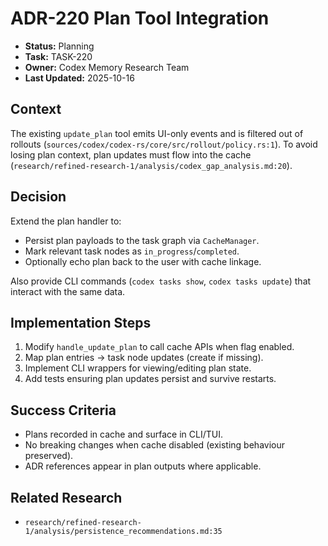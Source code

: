 # ADR-220 Plan Tool Integration

- **Status:** Planning
- **Task:** TASK-220
- **Owner:** Codex Memory Research Team
- **Last Updated:** 2025-10-16

## Context
The existing `update_plan` tool emits UI-only events and is filtered out of rollouts (`sources/codex/codex-rs/core/src/rollout/policy.rs:1`). To avoid losing plan context, plan updates must flow into the cache (`research/refined-research-1/analysis/codex_gap_analysis.md:20`).

## Decision
Extend the plan handler to:
- Persist plan payloads to the task graph via `CacheManager`.
- Mark relevant task nodes as `in_progress`/`completed`.
- Optionally echo plan back to the user with cache linkage.

Also provide CLI commands (`codex tasks show`, `codex tasks update`) that interact with the same data.

## Implementation Steps
1. Modify `handle_update_plan` to call cache APIs when flag enabled.
2. Map plan entries → task node updates (create if missing).
3. Implement CLI wrappers for viewing/editing plan state.
4. Add tests ensuring plan updates persist and survive restarts.

## Success Criteria
- Plans recorded in cache and surface in CLI/TUI.
- No breaking changes when cache disabled (existing behaviour preserved).
- ADR references appear in plan outputs where applicable.

## Related Research
- `research/refined-research-1/analysis/persistence_recommendations.md:35`
